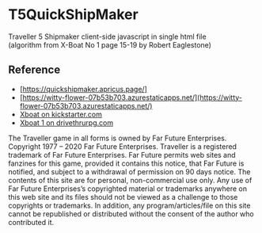 # T5QuickShipMaker

Traveller 5 Shipmaker client-side javascript in single html file  
(algorithm from X-Boat No 1 page 15-19 by Robert Eaglestone)

## Reference
* [https://quickshipmaker.apricus.page/]
* [https://witty-flower-07b53b703.azurestaticapps.net/](https://witty-flower-07b53b703.azurestaticapps.net/)
* [Xboat on kickstarter.com](https://www.kickstarter.com/projects/762366408/xboat-zinequest)
* [Xboat 1 on drivethrurpg.com](https://www.drivethrurpg.com/product/273367/Xboat-No-1)

The Traveller game in all forms is owned by Far Future Enterprises. Copyright 1977 – 2020 Far Future Enterprises. Traveller is a registered trademark of Far Future Enterprises. Far Future permits web sites and fanzines for this game, provided it contains this notice, that Far Future is notified, and subject to a withdrawal of permission on 90 days notice. The contents of this site are for personal, non-commercial use only. Any use of Far Future Enterprises’s copyrighted material or trademarks anywhere on this web site and its files should not be viewed as a challenge to those copyrights or trademarks. In addition, any program/articles/file on this site cannot be republished or distributed without the consent of the author who contributed it.
